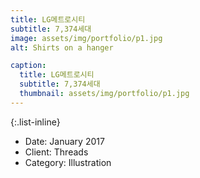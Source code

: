 ```yaml
---
title: LG메트로시티
subtitle: 7,374세대
image: assets/img/portfolio/p1.jpg
alt: Shirts on a hanger

caption:
  title: LG메트로시티
  subtitle: 7,374세대
  thumbnail: assets/img/portfolio/p1.jpg
---
```


{:.list-inline}
- Date: January 2017
- Client: Threads
- Category: Illustration


